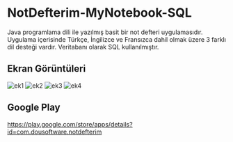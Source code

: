 # NotDefterim-MyNotebook-SQL
Java programlama dili ile yazılmış basit bir not defteri uygulamasıdır.
Uygulama içerisinde Türkçe, İngilizce ve Fransızca dahil olmak üzere 3 farklı dil desteği vardır. 
Veritabanı olarak SQL kullanılmıştır.

## Ekran Görüntüleri 
![ek1](https://user-images.githubusercontent.com/60797535/84826013-027c3c00-b02b-11ea-9687-64eb822d1abe.png)
![ek2](https://user-images.githubusercontent.com/60797535/84826016-03ad6900-b02b-11ea-9c0a-2eee22a369ca.png)
![ek3](https://user-images.githubusercontent.com/60797535/84826017-03ad6900-b02b-11ea-9dc3-6cc3ce65447c.png)
![ek4](https://user-images.githubusercontent.com/60797535/84826022-0445ff80-b02b-11ea-8684-2c7a601b4ec5.png)

## Google Play
https://play.google.com/store/apps/details?id=com.dousoftware.notdefterim
